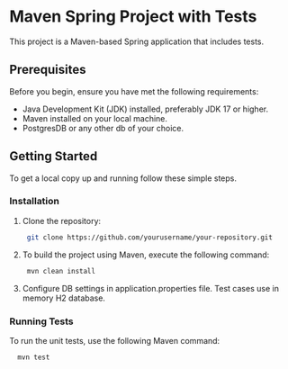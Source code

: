 # Maven Spring Project with Tests

This project is a Maven-based Spring application that includes tests.

## Prerequisites

Before you begin, ensure you have met the following requirements:
- Java Development Kit (JDK) installed, preferably JDK 17 or higher.
- Maven installed on your local machine.
- PostgresDB or any other db of your choice.

## Getting Started

To get a local copy up and running follow these simple steps.

### Installation

1. Clone the repository:

    ```sh
     git clone https://github.com/yourusername/your-repository.git
    ```
2. To build the project using Maven, execute the following command:

    ```sh
     mvn clean install
    ```
   
3. Configure DB settings in application.properties file. Test cases use in memory H2 database.
   
### Running Tests

To run the unit tests, use the following Maven command:
   ```sh
     mvn test
   ```
